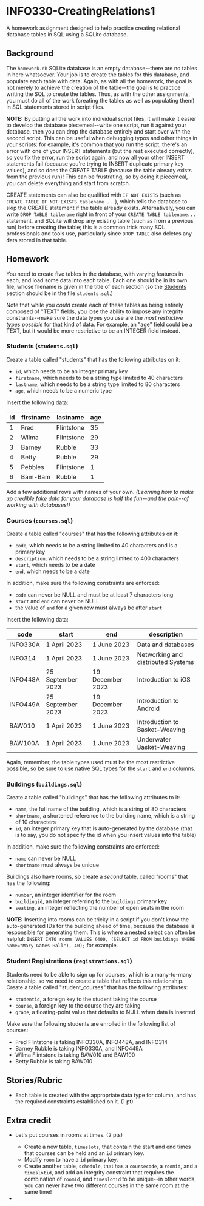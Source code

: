 # INFO330-CreatingRelations1

A homework assignment designed to help practice creating relational database tables in SQL using a SQLite database.

## Background

The `homework.db` SQLite database is an empty database--there are no tables in here whatsoever. Your job is to create the tables for this database, and populate each table with data. Again, as with all the homework, the goal is not merely to achieve the creation of the table--the goal is to practice writing the SQL to create the tables. Thus, as with the other assignments, you must do all of the work (creating the tables as well as populating them) in SQL statements stored in script files.

**NOTE:** By putting all the work into individual script files, it will make it easier to develop the database piecemeal--write one script, run it against your database, then you can drop the database entirely and start over with the second script. This can be useful when debugging typos and other things in your scripts: for example, it's common that you run the script, there's an error with one of your INSERT statements (but the rest executed correctly), so you fix the error, run the script again, and now all your other INSERT statements fail (because you're trying to INSERT duplicate primary key values), and so does the CREATE TABLE (because the table already exists from the previous run)! This can be frustrating, so by doing it piecemeal, you can delete everything and start from scratch.

CREATE statements can also be qualified with `IF NOT EXISTS` (such as `CREATE TABLE IF NOT EXISTS tablename ...`), which tells the database to skip the CREATE statement if the table already exists. Alternatively, you can write `DROP TABLE tablename` right in front of your `CREATE TABLE tablename...` statement, and SQLite will drop any existing table (such as from a previous run) before creating the table; this is a common trick many SQL professionals and tools use, particularly since `DROP TABLE` also deletes any data stored in that table.

## Homework

You need to create five tables in the database, with varying features in each, and load some data into each table. Each one should be in its own file, whose filename is given in the title of each section (so the [Students](#students-studentssql) section should be in the file `students.sql`.)

Note that while you *could* create each of these tables as being entirely composed of "TEXT" fields, you lose the ability to impose any integrity constraints--make sure the data types you use are the *most restrictive types possible* for that kind of data. For example, an "age" field could be a TEXT, but it would be more restrictive to be an INTEGER field instead.

### Students (`students.sql`)

Create a table called "students" that has the following attributes on it:

* `id`, which needs to be an integer primary key
* `firstname`, which needs to be a string type limited to 40 characters
* `lastname`, which needs to be a string type limited to 80 characters
* `age`, which needs to be a numeric type

Insert the following data:

id | firstname | lastname | age
-- | --------- | -------- | ----
1  | Fred | Flintstone | 35
2  | Wilma | Flintstone | 29
3  | Barney | Rubble | 33
4  | Betty | Rubble | 29
5  | Pebbles | Flintstone | 1
6  | Bam-Bam | Rubble | 1

Add a few additional rows with names of your own. *(Learning how to make up credible fake data for your database is half the fun--and the pain--of working with databases!)*

### Courses (`courses.sql`)

Create a table called "courses" that has the following attributes on it:

* `code`, which needs to be a string limited to 40 characters and is a primary key
* `description`, which needs to be a string limited to 400 characters
* `start`, which needs to be a date
* `end`, which needs to be a date

In addition, make sure the following constraints are enforced:

* `code` can never be NULL and must be at least 7 characters long
* `start` and `end` can never be NULL
* the value of `end` for a given row must always be after `start`

Insert the following data:

code | start | end | description
---- | ----- | --- | ------------
INFO330A | 1 April 2023 | 1 June 2023 | Data and databases
INFO314  | 1 April 2023 | 1 June 2023 | Networking and distributed Systems
INFO448A | 25 September 2023 | 19 December 2023 | Introduction to iOS
INFO449A | 25 September 2023 | 19 Dceember 2023 | Introduction to Android
BAW010 | 1 April 2023 | 1 June 2023 | Introduction to Basket-Weaving
BAW100A | 1 April 2023 | 1 June 2023 | Underwater Basket-Weaving

Again, remember, the table types used must be the most restrictive possible, so be sure to use native SQL types for the `start` and `end` columns.

### Buildings (`buildings.sql`)

Create a table called "buildings" that has the following attributes to it:

* `name`, the full name of the building, which is a string of 80 characters
* `shortname`, a shortened reference to the building name, which is a string of 10 characters
* `id`, an integer primary key that is auto-generated by the database (that is to say, you do not specify the id when you insert values into the table)

In addition, make sure the following constraints are enforced:

* `name` can never be NULL
* `shortname` must always be unique

Buildings also have rooms, so create a *second* table, called "rooms" that has the following:

* `number`, an integer identifier for the room
* `buildingid`, an integer referring to the `buildings` primary key
* `seating`, an integer reflecting the number of open seats in the room

**NOTE:** Inserting into rooms can be tricky in a script if you don't know the auto-generated IDs for the building ahead of time, because the database is responsible for generating them. This is where a nested select can often be helpful: `INSERT INTO rooms VALUES (400, (SELECT id FROM buildings WHERE name="Mary Gates Hall"), 40);` for example.

### Student Registrations (`registrations.sql`)

Students need to be able to sign up for courses, which is a many-to-many relationship, so we need to create a table that reflects this relationship. Create a table called "student_courses" that has the following attributes:

* `studentid`, a foreign key to the student taking the course
* `course`, a foreign key to the course they are taking
* `grade`, a floating-point value that defaults to NULL when data is inserted

Make sure the following students are enrolled in the following list of courses:

* Fred Flintstone is taking INFO330A, INFO448A, and INFO314
* Barney Rubble is taking INFO330A, and INFO449A
* Wilma Flintstone is taking BAW010 and BAW100
* Betty Rubble is taking BAW010

## Stories/Rubric

* Each table is created with the appropriate data type for column, and has the required constraints established on it. (1 pt)

## Extra credit

* Let's put courses in rooms at times. (2 pts)
    * Create a new table, `timeslots`, that contain the start and end times that courses can be held and an `id` primary key. 
    * Modify `room` to have a `id` primary key.
    * Create another table, `schedule`, that has a `coursecode`, a `roomid`, and a `timeslotid`, and add an integrity constraint that requires the combination of `roomid`, and `timeslotid` to be unique--in other words, you can never have two different courses in the same room at the same time!

* 
